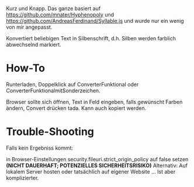 Kurz und Knapp.
Das ganze basiert auf https://github.com/mnater/Hyphenopoly und https://github.com/AndreasFerdinand/Syllable.js und wurde nur ein wenig von mir angepasst. 

Konvertiert beliebigen Text in Silbenschrift, d.h. Silben werden farblich abwechselnd markiert. 

# How-To

Runterladen, Doppelklick auf ConverterFunktional oder ConverterFunktionalmitSonderzeichen. 

Browser sollte sich öffnen, Text in Feld eingeben, falls gewünscht Farben ändern, Convert drücken tada. Kann auch kopiert werden.

# Trouble-Shooting

Falls kein Ergebniss kommt:

in Browser-Einstellungen security.fileuri.strict_origin_policy auf false setzen **(NICHT DAUERHAFT; POTENZIELLES SICHERHEITSRISIKO)**
Alternativ: Auf lokalem Server hosten oder tatsächlich auf eigener Website ... Ist aber komplizierter.

